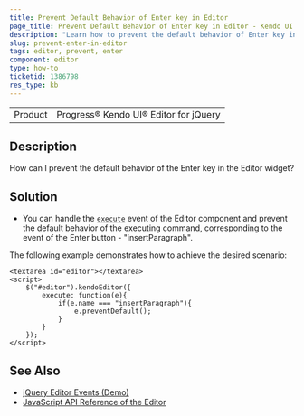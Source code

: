 ```yaml
---
title: Prevent Default Behavior of Enter key in Editor
page_title: Prevent Default Behavior of Enter key in Editor - Kendo UI for jQuery Editor
description: "Learn how to prevent the default behavior of Enter key in the Kendo UI Editor for jQuery."
slug: prevent-enter-in-editor
tags: editor, prevent, enter
component: editor
type: how-to
ticketid: 1386798
res_type: kb
---
```


<table>
 <tr>
  <td>Product</td>
  <td>Progress® Kendo UI® Editor for jQuery</td>
 </tr>
</table>

## Description

How can I prevent the default behavior of the Enter key in the Editor widget?

## Solution

* You can handle the [`execute`](/api/javascript/ui/editor/events/execute) event of the Editor component and prevent the default behavior of the executing command, corresponding to the event of the Enter button - "insertParagraph".

The following example demonstrates how to achieve the desired scenario: 
```dojo
<textarea id="editor"></textarea>
<script>
    $("#editor").kendoEditor({
        execute: function(e){         
            if(e.name === "insertParagraph"){
                e.preventDefault();
            }
        }
    });
</script>
```

## See Also
* [jQuery Editor Events (Demo)](/editor/events)
* [JavaScript API Reference of the Editor](/api/javascript/ui/editor)